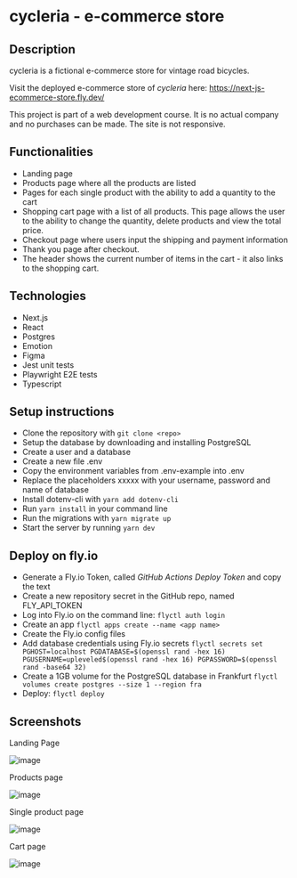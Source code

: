 # cycleria - e-commerce store

## Description

cycleria is a fictional e-commerce store for vintage road bicycles.

Visit the deployed e-commerce store of _cycleria_ here: https://next-js-ecommerce-store.fly.dev/

This project is part of a web development course. It is no actual company and no purchases can be made. The site is not responsive.

## Functionalities

- Landing page
- Products page where all the products are listed
- Pages for each single product with the ability to add a quantity to the cart
- Shopping cart page with a list of all products. This page allows the user to the ability to change the quantity, delete products and view the total price.
- Checkout page where users input the shipping and payment information
- Thank you page after checkout.
- The header shows the current number of items in the cart - it also links to the shopping cart.

## Technologies

- Next.js
- React
- Postgres
- Emotion
- Figma
- Jest unit tests
- Playwright E2E tests
- Typescript

## Setup instructions

- Clone the repository with `git clone <repo>`
- Setup the database by downloading and installing PostgreSQL
- Create a user and a database
- Create a new file .env
- Copy the environment variables from .env-example into .env
- Replace the placeholders xxxxx with your username, password and name of database
- Install dotenv-cli with `yarn add dotenv-cli`
- Run `yarn install` in your command line
- Run the migrations with `yarn migrate up`
- Start the server by running `yarn dev`

## Deploy on fly.io

- Generate a Fly.io Token, called _GitHub Actions Deploy Token_ and copy the text
- Create a new repository secret in the GitHub repo, named FLY_API_TOKEN
- Log into Fly.io on the command line: `flyctl auth login`
- Create an app `flyctl apps create --name <app name>`
- Create the Fly.io config files
- Add database credentials using Fly.io secrets
  `flyctl secrets set PGHOST=localhost PGDATABASE=$(openssl rand -hex 16) PGUSERNAME=upleveled$(openssl rand -hex 16) PGPASSWORD=$(openssl rand -base64 32)`
- Create a 1GB volume for the PostgreSQL database in Frankfurt
  `flyctl volumes create postgres --size 1 --region fra`
- Deploy: `flyctl deploy`

## Screenshots

Landing Page

![image](https://user-images.githubusercontent.com/109659918/196051644-81f77c7d-f2ab-4190-95b5-1fdc6246ceee.png)

Products page

![image](https://user-images.githubusercontent.com/109659918/196051678-80c9ede8-b2bc-4e7d-a44f-6f6d62256cdc.png)

Single product page

![image](https://user-images.githubusercontent.com/109659918/196051695-f5138b70-201d-40a0-8608-76f332bfa35b.png)

Cart page

![image](https://user-images.githubusercontent.com/109659918/196051726-16b9786c-bb99-444d-b98c-23d4379a1872.png)
